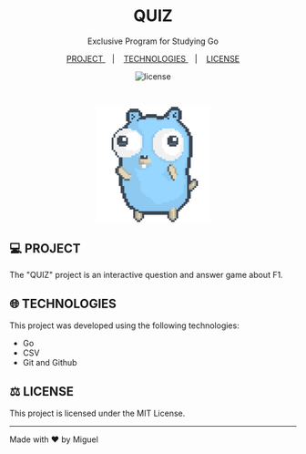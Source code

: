 <h1 align = "center"> QUIZ </h1>

<p align = "center">
Exclusive Program for Studying Go
</p>

<p align = "center">
  <a href = "#project"> PROJECT </a> &nbsp;&nbsp;&nbsp;|&nbsp;&nbsp;&nbsp;
  <a href = "#technologies"> TECHNOLOGIES </a> &nbsp;&nbsp;&nbsp;|&nbsp;&nbsp;&nbsp;
  <a href = "#license"> LICENSE </a>
</p>

<p align = "center">
  <img alt = "license" src = "https://img.shields.io/static/v1?label=license&message=MIT&color=49AA26&labelColor=000000">
</p>

<br>

<p align = "center">
  <img alt = "preview" src = "preview/gopher.gif" width = "40%">
</p>

## 💻 <a id = "project"></a> PROJECT

The "QUIZ" project is an interactive question and answer game about F1.

## 🌐 <a id = "technologies"></a> TECHNOLOGIES

This project was developed using the following technologies:

- Go
- CSV
- Git and Github

## ⚖️ <a id = "license"></a> LICENSE

This project is licensed under the MIT License.

---

Made with ♥ by Miguel
